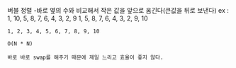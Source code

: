 버블 정렬
-바로 옆의 수와 비교해서 작은 값을 앞으로 옴긴다(큰값을 뒤로 보낸다)
ex : 1, 10, 5, 8, 7, 6, 4, 3, 2, 9
	 1, 5, 8, 7, 6, 4, 3, 2, 9, 10
~~~
1, 2, 3, 4, 5, 6, 7, 8, 9, 10

O(N * N)

바로 바로 swap를 해주기 때문에 제일 느리고 효율이 좋지 않다.
